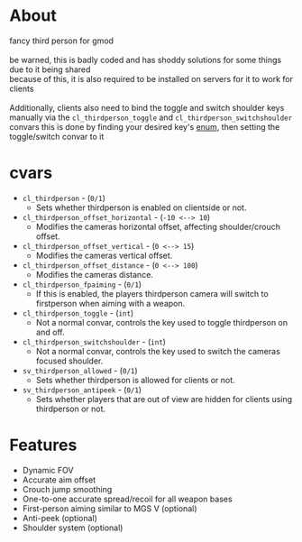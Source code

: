 # About
fancy third person for gmod<br>
<br>
be warned, this is badly coded and has shoddy solutions for some things due to it being shared<br>
because of this, it is also required to be installed on servers for it to work for clients<br>
<br>
Additionally, clients also need to bind the toggle and switch shoulder keys manually via the ``cl_thirdperson_toggle`` and ``cl_thirdperson_switchshoulder`` convars
this is done by finding your desired key's [enum](https://wiki.facepunch.com/gmod/Enums/BUTTON_CODE), then setting the toggle/switch convar to it

# cvars
* ``cl_thirdperson`` - (``0/1``)
  * Sets whether thirdperson is enabled on clientside or not.
* ``cl_thirdperson_offset_horizontal`` - (``-10 <--> 10``)
  * Modifies the cameras horizontal offset, affecting shoulder/crouch offset.
* ``cl_thirdperson_offset_vertical`` - (``0 <--> 15``)
  * Modifies the cameras vertical offset.
* ``cl_thirdperson_offset_distance`` - (``0 <--> 100``)
  * Modifies the cameras distance.
* ``cl_thirdperson_fpaiming`` - (``0/1``)
  * If this is enabled, the players thirdperson camera will switch to firstperson when aiming with a weapon.
* ``cl_thirdperson_toggle`` - (``int``)
  * Not a normal convar, controls the key used to toggle thirdperson on and off.
* ``cl_thirdperson_switchshoulder`` - (``int``)
  * Not a normal convar, controls the key used to switch the cameras focused shoulder.
* ``sv_thirdperson_allowed`` - (``0/1``)
  * Sets whether thirdperson is allowed for clients or not.
* ``sv_thirdperson_antipeek`` - (``0/1``)
  * Sets whether players that are out of view are hidden for clients using thirdperson or not.

# Features
* Dynamic FOV
* Accurate aim offset
* Crouch jump smoothing
* One-to-one accurate spread/recoil for all weapon bases
* First-person aiming similar to MGS V (optional)
* Anti-peek (optional)
* Shoulder system (optional)